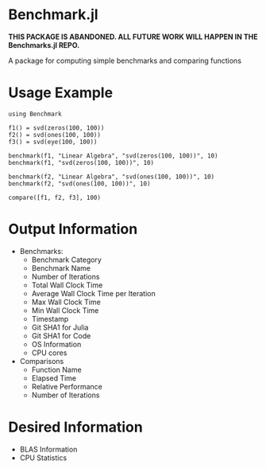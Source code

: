 Benchmark.jl
============

**THIS PACKAGE IS ABANDONED. ALL FUTURE WORK WILL HAPPEN IN THE Benchmarks.jl REPO.**

A package for computing simple benchmarks and comparing functions

# Usage Example

	using Benchmark

	f1() = svd(zeros(100, 100))
	f2() = svd(ones(100, 100))
	f3() = svd(eye(100, 100))

	benchmark(f1, "Linear Algebra", "svd(zeros(100, 100))", 10)
	benchmark(f1, "svd(zeros(100, 100))", 10)

	benchmark(f2, "Linear Algebra", "svd(ones(100, 100))", 10)
	benchmark(f2, "svd(ones(100, 100))", 10)

	compare([f1, f2, f3], 100)

# Output Information

* Benchmarks:
    * Benchmark Category
    * Benchmark Name
    * Number of Iterations
    * Total Wall Clock Time
    * Average Wall Clock Time per Iteration
    * Max Wall Clock Time
    * Min Wall Clock Time
    * Timestamp
    * Git SHA1 for Julia
    * Git SHA1 for Code
    * OS Information
    * CPU cores
* Comparisons
	* Function Name
	* Elapsed Time
	* Relative Performance
	* Number of Iterations

# Desired Information
    
* BLAS Information
* CPU Statistics
